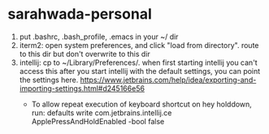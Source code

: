 # sarahwada-personal

1. put .bashrc, .bash_profile, .emacs in your ~/ dir
2. iterm2: open system preferences, and click "load from directory". route to this
   dir but don't overwrite to this dir
3. intellij: cp to ~/Library/Preferences/<PRODUCT><VERSION>. when first starting intellij you can't access this
   after you start intellij with the default settings, you can point the settings here.
   https://www.jetbrains.com/help/idea/exporting-and-importing-settings.html#d245166e56
   - To allow repeat execution of keyboard shortcut on hey holddown, run:
       defaults write com.jetbrains.intellij.ce ApplePressAndHoldEnabled -bool false